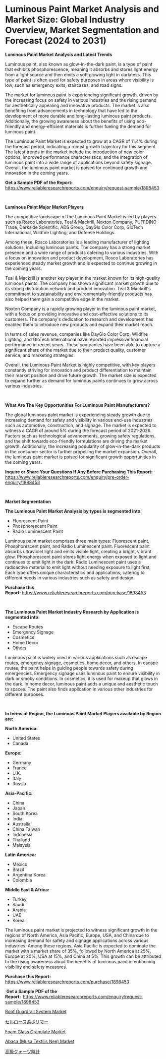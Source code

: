 <p><h1>Luminous Paint Market Analysis and Market Size: Global Industry Overview, Market Segmentation and Forecast (2024 to 2031)</h1></p><p><strong>Luminous Paint Market Analysis and Latest Trends</strong></p>
<p><p>Luminous paint, also known as glow-in-the-dark paint, is a type of paint that exhibits phosphorescence, meaning it absorbs and stores light energy from a light source and then emits a soft glowing light in darkness. This type of paint is often used for safety purposes in areas where visibility is low, such as emergency exits, staircases, and road signs.</p><p>The market for luminous paint is experiencing significant growth, driven by the increasing focus on safety in various industries and the rising demand for aesthetically appealing and innovative products. The market is also benefiting from advancements in technology that have led to the development of more durable and long-lasting luminous paint products. Additionally, the growing awareness about the benefits of using eco-friendly and energy-efficient materials is further fueling the demand for luminous paint.</p><p>The Luminous Paint Market is expected to grow at a CAGR of 11.4% during the forecast period, indicating a robust growth trajectory for this segment. The latest trends in the market include the introduction of new color options, improved performance characteristics, and the integration of luminous paint into a wide range of applications beyond safety signage. Overall, the luminous paint market is poised for continued growth and innovation in the coming years.</p></p>
<p><strong>Get a Sample PDF of the Report:&nbsp;</strong> <a href="https://www.reliableresearchreports.com/enquiry/request-sample/1898453">https://www.reliableresearchreports.com/enquiry/request-sample/1898453</a></p>
<p>&nbsp;</p>
<p><strong>Luminous Paint Major Market Players</strong></p>
<p><p>The competitive landscape of the Luminous Paint Market is led by players such as Rosco Laboratories, Teal & Mackrill, Noxton Company, PUFFDINO Trade, Darkside Scientific, ADS Group, DayGlo Color Corp, GloTech International, Wildfire Lighting, and Defense Holdings.</p><p>Among these, Rosco Laboratories is a leading manufacturer of lighting solutions, including luminous paints. The company has a strong market presence and a wide range of products catering to various industries. With a focus on innovation and product development, Rosco Laboratories has experienced steady market growth and is expected to continue growing in the coming years.</p><p>Teal & Mackrill is another key player in the market known for its high-quality luminous paints. The company has shown significant market growth due to its strong distribution network and product innovation. Teal & Mackrill's commitment to sustainability and environmentally-friendly products has also helped them gain a competitive edge in the market.</p><p>Noxton Company is a rapidly growing player in the luminous paint market, with a focus on providing innovative and cost-effective solutions to its customers. The company's dedication to research and development has enabled them to introduce new products and expand their market reach.</p><p>In terms of sales revenue, companies like DayGlo Color Corp, Wildfire Lighting, and GloTech International have reported impressive financial performance in recent years. These companies have been able to capture a significant share of the market due to their product quality, customer service, and marketing strategies.</p><p>Overall, the Luminous Paint Market is highly competitive, with key players constantly striving for innovation and product differentiation to maintain their market position and drive future growth. The market size is expected to expand further as demand for luminous paints continues to grow across various industries.</p></p>
<p>&nbsp;</p>
<p><strong>What Are The Key Opportunities For Luminous Paint Manufacturers?</strong></p>
<p><p>The global luminous paint market is experiencing steady growth due to increasing demand for safety and visibility in various end-use industries such as automotive, construction, and signage. The market is expected to witness a CAGR of around 5% during the forecast period of 2021-2026. Factors such as technological advancements, growing safety regulations, and the shift towards eco-friendly formulations are driving the market growth. Additionally, the increasing popularity of glow-in-the-dark products in the consumer sector is further propelling the market expansion. Overall, the luminous paint market is poised for significant growth opportunities in the coming years.</p></p>
<p><strong>Inquire or Share Your Questions If Any Before Purchasing This Report:</strong> <a href="https://www.reliableresearchreports.com/enquiry/pre-order-enquiry/1898453">https://www.reliableresearchreports.com/enquiry/pre-order-enquiry/1898453</a></p>
<p>&nbsp;</p>
<p><strong>Market Segmentation</strong></p>
<p><strong>The Luminous Paint Market Analysis by types is segmented into:</strong></p>
<p><ul><li>Fluorescent Paint</li><li>Phosphorescent Paint</li><li>Radio Luminescent Paint</li></ul></p>
<p><p>Luminous paint market comprises three main types: Fluorescent paint, Phosphorescent paint, and Radio Luminescent paint. Fluorescent paint absorbs ultraviolet light and emits visible light, creating a bright, vibrant glow. Phosphorescent paint stores light energy when exposed to light and continues to emit light in the dark. Radio Luminescent paint uses a radioactive material to emit light without needing exposure to light first. Each type offers unique characteristics and applications, catering to different needs in various industries such as safety and design.</p></p>
<p><strong>Purchase this Report:&nbsp;</strong><a href="https://www.reliableresearchreports.com/purchase/1898453">https://www.reliableresearchreports.com/purchase/1898453</a></p>
<p>&nbsp;</p>
<p><strong>The Luminous Paint Market Industry Research by Application is segmented into:</strong></p>
<p><ul><li>Escape Routes</li><li>Emergency Signage</li><li>Cosmetics</li><li>Home Decor</li><li>Others</li></ul></p>
<p><p>Luminous paint is widely used in various applications such as escape routes, emergency signage, cosmetics, home decor, and others. In escape routes, the paint helps in guiding people towards safety during emergencies. Emergency signage uses luminous paint to ensure visibility in dark or smoky conditions. In cosmetics, it is used for makeup that glows in the dark. In home decor, luminous paint adds a unique and aesthetic touch to spaces. The paint also finds application in various other industries for different purposes.</p></p>
<p>&nbsp;</p>
<p><strong>In terms of Region, the Luminous Paint Market Players available by Region are:</strong></p>
<p>
    <p> <strong> North America: </strong>
        <ul>
            <li>United States</li>
            <li>Canada</li>
        </ul>
        </p> 
    <p> <strong> Europe: </strong>
        <ul>
            <li>Germany</li>
            <li>France</li>
            <li>U.K.</li>
            <li>Italy</li>
            <li>Russia</li>
        </ul>
        </p> 
    <p> <strong> Asia-Pacific: </strong>
        <ul>
            <li>China</li>
            <li>Japan</li>
            <li>South Korea</li>
            <li>India</li>
            <li>Australia</li>
            <li>China Taiwan</li>
            <li>Indonesia</li>
            <li>Thailand</li>
            <li>Malaysia</li>
        </ul>
        </p> 
    <p> <strong> Latin America: </strong>
        <ul>
            <li>Mexico</li>
            <li>Brazil</li>
            <li>Argentina Korea</li>
            <li>Colombia</li>
        </ul>
        </p> 
    <p> <strong> Middle East & Africa: </strong>
        <ul>
            <li>Turkey</li>
            <li>Saudi</li>
            <li>Arabia</li>
            <li>UAE</li>
            <li>Korea</li>
        </ul>
    </p>
    </p>
<p><p>The luminous paint market is projected to witness significant growth in the regions of North America, Asia Pacific, Europe, USA, and China due to increasing demand for safety and signage applications across various industries. Among these regions, Asia Pacific is expected to dominate the market with a market share of 35%, followed by North America at 25%, Europe at 20%, USA at 15%, and China at 5%. This growth can be attributed to the rising awareness about the benefits of luminous paint in enhancing visibility and safety measures.</p></p>
<p><strong>Purchase this Report: </strong><a href="https://www.reliableresearchreports.com/purchase/1898453">https://www.reliableresearchreports.com/purchase/1898453</a></p>
<p>&nbsp;<strong>Get a Sample PDF of the Report:&nbsp;&nbsp;</strong><a href="https://www.reliableresearchreports.com/enquiry/request-sample/1898453">https://www.reliableresearchreports.com/enquiry/request-sample/1898453</a></p>
<p><strong></strong></p>
<p><p><a href="https://view.publitas.com/reportprime-1/insights-into-roof-guardrail-system-market-size-analysing-market-share-trends-and-growth-from-2023-to-2030/">Roof Guardrail System Market</a></p><p><a href="https://medium.com/@verniebarton2023/%E3%82%BB%E3%83%AB%E3%83%AD%E3%83%BC%E3%82%B9%E3%83%9D%E3%83%AA%E3%83%9E%E3%83%BC%E5%B8%82%E5%A0%B4%E3%81%AE%E8%A6%8F%E6%A8%A1%E3%81%A8%E5%B8%82%E5%A0%B4%E5%8B%95%E5%90%91-%E7%94%A3%E6%A5%AD%E5%85%A8%E4%BD%93%E3%81%AE%E5%AE%8C%E5%85%A8%E3%81%AA%E6%A6%82%E8%A6%81-2024%E5%B9%B4%E3%81%8B%E3%82%892031%E5%B9%B4%E3%81%BE%E3%81%A7-292565ae9297">セルロース系ポリマー</a></p><p><a href="https://github.com/nancykennedykellievqfqt2/Market-Research-Report-List-1/blob/main/foam-glass-granulate-market.md">Foam Glass Granulate Market</a></p><p><a href="https://iodized-pantydraco-05c.notion.site/Abaca-Musa-Textilis-Nee-Market-Centers-on-Aspects-such-as-Market-Growth-Market-Share-Market-Oppo-b44e7d6f783a4766af34b4b00c4a8304">Abaca (Musa Textilis Nee) Market</a></p><p><a href="https://medium.com/@verniebarton2023/%E9%AB%98%E7%B4%9A%E8%85%95%E6%99%82%E8%A8%88%E3%81%AE%E5%B8%82%E5%A0%B4%E6%8C%87%E6%A8%99%E3%82%92%E8%A7%A3%E8%AA%AD%E3%81%99%E3%82%8B-%E5%B8%82%E5%A0%B4%E3%82%B7%E3%82%A7%E3%82%A2-%E3%83%88%E3%83%AC%E3%83%B3%E3%83%89-%E6%88%90%E9%95%B7%E3%83%91%E3%82%BF%E3%83%BC%E3%83%B3-50782a36d6b3">高級クォーツ時計</a></p></p>